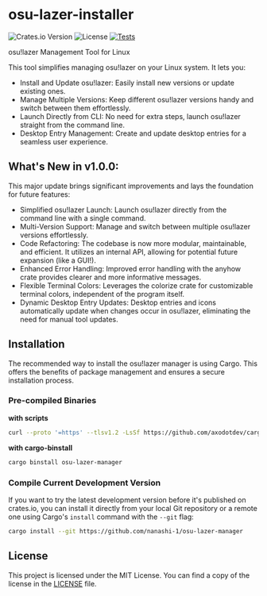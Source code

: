 # osu-lazer-installer

![Crates.io Version](https://img.shields.io/crates/v/osu-lazer-manager)
![License](https://img.shields.io/crates/l/osu-lazer-manager)
[![Tests](https://github.com/nanashi-1/osu-lazer-manager/actions/workflows/test.yml/badge.svg)](https://github.com/nanashi-1/osu-lazer-manager/actions/workflows/test.yml)

osu!lazer Management Tool for Linux

This tool simplifies managing osu!lazer on your Linux system. It lets you:

- Install and Update osu!lazer: Easily install new versions or update existing ones.
- Manage Multiple Versions: Keep different osu!lazer versions handy and switch between them effortlessly.
- Launch Directly from CLI: No need for extra steps, launch osu!lazer straight from the command line.
- Desktop Entry Management: Create and update desktop entries for a seamless user experience.

## What's New in v1.0.0:

This major update brings significant improvements and lays the foundation for future features:

- Simplified osu!lazer Launch: Launch osu!lazer directly from the command line with a single command.
- Multi-Version Support: Manage and switch between multiple osu!lazer versions effortlessly.
- Code Refactoring: The codebase is now more modular, maintainable, and efficient. It utilizes an internal API, allowing for potential future expansion (like a GUI!).
- Enhanced Error Handling: Improved error handling with the anyhow crate provides clearer and more informative messages.
- Flexible Terminal Colors: Leverages the colorize crate for customizable terminal colors, independent of the program itself.
- Dynamic Desktop Entry Updates: Desktop entries and icons automatically update when changes occur in osu!lazer, eliminating the need for manual tool updates.

## Installation

The recommended way to install the osu!lazer manager is using Cargo. This offers the benefits of package management and ensures a secure installation process.

### Pre-compiled Binaries

**with scripts**
```bash
curl --proto '=https' --tlsv1.2 -LsSf https://github.com/axodotdev/cargo-dist/releases/download/v0.16.0/cargo-dist-installer.sh | sh
```

**with cargo-binstall**
```bash
cargo binstall osu-lazer-manager
```

### Compile Current Development Version

If you want to try the latest development version before it's published on crates.io, you can install it directly from your local Git repository or a remote one using Cargo's `install` command with the `--git` flag:

```bash
cargo install --git https://github.com/nanashi-1/osu-lazer-manager
```

## License

This project is licensed under the MIT License. You can find a copy of the license in the [LICENSE](LICENSE) file.
